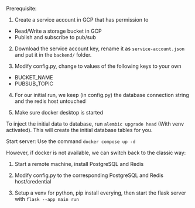 Prerequisite:

1. Create a service account in GCP that has permission to
- Read/Write a storage bucket in GCP
- Publish and subscribe to pub/sub

2. Download the service account key, rename it as `service-account.json` and put it in the `backend/` folder.

3. Modify config.py, change to values of the following keys to your own
- BUCKET_NAME
- PUBSUB_TOPIC

4. For our initial run, we keep (in config.py) the database connection string and the redis host untouched

5. Make sure docker desktop is started

To inject the initial data to database, run `alembic upgrade head` (With venv activated).  This will create the initial database tables for you.

Start server:
Use the command `docker compose up -d`

However, if docker is not available, we can switch back to the classic way:

1. Start a remote machine, install PostgreSQL and Redis

2. Modify config.py to the corresponding PostgreSQL and Redis host/credential

3. Setup a venv for python, pip install everying, then start the flask server with `flask --app main run` 


